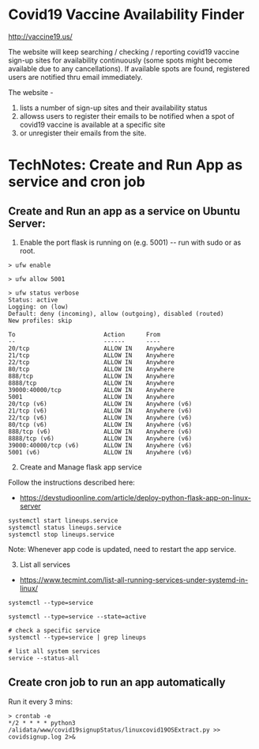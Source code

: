 # Covid19 Vaccine Availability Finder

http://vaccine19.us/

The website will keep searching / checking / reporting covid19 vaccine sign-up sites for availability continuously (some spots might become available due to any cancellations). If available spots are found, registered users are notified thru email immediately.

The website - 
1. lists a number of sign-up sites and their availability status
2. allowss users to register their emails to be notified when a spot of covid19 vaccine is available at a specific site
3. or unregister their emails from the site.

# TechNotes: Create and Run App as service and cron job

## Create and Run an app as a service on Ubuntu Server:

1. Enable the port flask is running on (e.g. 5001) -- run with sudo or as root.
   
```
> ufw enable

> ufw allow 5001

> ufw status verbose
Status: active
Logging: on (low)
Default: deny (incoming), allow (outgoing), disabled (routed)
New profiles: skip

To                         Action      From
--                         ------      ----
20/tcp                     ALLOW IN    Anywhere
21/tcp                     ALLOW IN    Anywhere
22/tcp                     ALLOW IN    Anywhere
80/tcp                     ALLOW IN    Anywhere
888/tcp                    ALLOW IN    Anywhere
8888/tcp                   ALLOW IN    Anywhere
39000:40000/tcp            ALLOW IN    Anywhere
5001                       ALLOW IN    Anywhere
20/tcp (v6)                ALLOW IN    Anywhere (v6)
21/tcp (v6)                ALLOW IN    Anywhere (v6)
22/tcp (v6)                ALLOW IN    Anywhere (v6)
80/tcp (v6)                ALLOW IN    Anywhere (v6)
888/tcp (v6)               ALLOW IN    Anywhere (v6)
8888/tcp (v6)              ALLOW IN    Anywhere (v6)
39000:40000/tcp (v6)       ALLOW IN    Anywhere (v6)
5001 (v6)                  ALLOW IN    Anywhere (v6)
```

2. Create and Manage flask app service

Follow the instructions described here:
* https://devstudioonline.com/article/deploy-python-flask-app-on-linux-server

```
systemctl start lineups.service
systemctl status lineups.service
systemctl stop lineups.service
```
Note: Whenever app code is updated, need to restart the app service.

3. List all services
* https://www.tecmint.com/list-all-running-services-under-systemd-in-linux/
```
systemctl --type=service 

systemctl --type=service --state=active

# check a specific service
systemctl --type=service | grep lineups

# list all system services
service --status-all
```

## Create cron job to run an app automatically

Run it every 3 mins:
```
> crontab -e
*/2 * * * * python3 /alidata/www/covid19signupStatus/linuxcovid19OSExtract.py >> covidsignup.log 2>&
```
